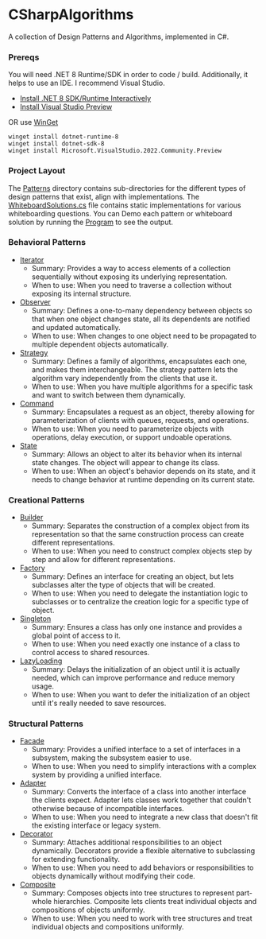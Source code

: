 # CSharpAlgorithms
A collection of Design Patterns and Algorithms, implemented in C#.

### Prereqs

You will need .NET 8 Runtime/SDK in order to code / build. Additionally, it helps to use an IDE. I recommend Visual Studio.

- [Install .NET 8 SDK/Runtime Interactively](https://dotnet.microsoft.com/en-us/download/dotnet/8.0)
- [Install Visual Studio Preview](https://visualstudio.microsoft.com/vs/preview/)

OR use [WinGet](https://learn.microsoft.com/en-us/windows/package-manager/winget/)

```
winget install dotnet-runtime-8
winget install dotnet-sdk-8
winget install Microsoft.VisualStudio.2022.Community.Preview
```

### Project Layout

The [Patterns](https://github.com/JustinRidings/CSharpAlgorithms/tree/main/Patterns) directory contains sub-directories for the different types of design patterns that exist, align with implementations. The [WhiteboardSolutions.cs](https://github.com/JustinRidings/CSharpAlgorithms/blob/main/WhiteboardSolutions.cs) file contains static implementations for various whiteboarding questions. You can Demo each pattern or whiteboard solution by running the [Program](https://github.com/JustinRidings/CSharpAlgorithms/blob/main/Program.cs) to see the output.

### Behavioral Patterns

- [Iterator](https://github.com/JustinRidings/CSharpAlgorithms/blob/main/Patterns/Behavioral/BurgerMenuIterator.cs)
	- Summary: Provides a way to access elements of a collection sequentially without exposing its underlying representation.
  - When to use: When you need to traverse a collection without exposing its internal structure.
- [Observer](https://github.com/JustinRidings/CSharpAlgorithms/blob/main/Patterns/Behavioral/BurgerObserver.cs)
  - Summary: Defines a one-to-many dependency between objects so that when one object changes state, all its dependents are notified and updated automatically.
  - When to use: When changes to one object need to be propagated to multiple dependent objects automatically.
- [Strategy](https://github.com/JustinRidings/CSharpAlgorithms/blob/main/Patterns/Behavioral/CookingStrategy.cs)
  - Summary: Defines a family of algorithms, encapsulates each one, and makes them interchangeable. The strategy pattern lets the algorithm vary independently from the clients that use it.
  - When to use: When you have multiple algorithms for a specific task and want to switch between them dynamically.
- [Command](https://github.com/JustinRidings/CSharpAlgorithms/blob/main/Patterns/Behavioral/LightCommand.cs)
  - Summary: Encapsulates a request as an object, thereby allowing for parameterization of clients with queues, requests, and operations.
  - When to use: When you need to parameterize objects with operations, delay execution, or support undoable operations.
- [State](https://github.com/JustinRidings/CSharpAlgorithms/blob/main/Patterns/Behavioral/VendingMachineState.cs)
  - Summary: Allows an object to alter its behavior when its internal state changes. The object will appear to change its class.
  - When to use: When an object's behavior depends on its state, and it needs to change behavior at runtime depending on its current state.

### Creational Patterns

- [Builder](https://github.com/JustinRidings/CSharpAlgorithms/blob/main/Patterns/Creational/CarBuilder.cs)
  - Summary: Separates the construction of a complex object from its representation so that the same construction process can create different representations.
  - When to use: When you need to construct complex objects step by step and allow for different representations.
- [Factory](https://github.com/JustinRidings/CSharpAlgorithms/blob/main/Patterns/Creational/CarFactory.cs)
  - Summary: Defines an interface for creating an object, but lets subclasses alter the type of objects that will be created.
  - When to use: When you need to delegate the instantiation logic to subclasses or to centralize the creation logic for a specific type of object.
- [Singleton](https://github.com/JustinRidings/CSharpAlgorithms/blob/main/Patterns/Creational/CarSingleton.cs)
  - Summary: Ensures a class has only one instance and provides a global point of access to it.
  - When to use: When you need exactly one instance of a class to control access to shared resources.
- [LazyLoading](https://github.com/JustinRidings/CSharpAlgorithms/blob/main/Patterns/Creational/OrderLazy.cs)
  - Summary: Delays the initialization of an object until it is actually needed, which can improve performance and reduce memory usage.
  - When to use: When you want to defer the initialization of an object until it's really needed to save resources.

### Structural Patterns

- [Facade](https://github.com/JustinRidings/CSharpAlgorithms/blob/main/Patterns/Structural/BookstoreFacade.cs)
  - Summary: Provides a unified interface to a set of interfaces in a subsystem, making the subsystem easier to use.
  - When to use: When you need to simplify interactions with a complex system by providing a unified interface.
- [Adapter](https://github.com/JustinRidings/CSharpAlgorithms/blob/main/Patterns/Structural/MagazineAdapter.cs)
  - Summary: Converts the interface of a class into another interface the clients expect. Adapter lets classes work together that couldn't otherwise because of incompatible interfaces.
  - When to use: When you need to integrate a new class that doesn't fit the existing interface or legacy system.
- [Decorator](https://github.com/JustinRidings/CSharpAlgorithms/blob/main/Patterns/Structural/BeverageDecorator.cs)
  - Summary: Attaches additional responsibilities to an object dynamically. Decorators provide a flexible alternative to subclassing for extending functionality.
  - When to use: When you need to add behaviors or responsibilities to objects dynamically without modifying their code.
- [Composite](https://github.com/JustinRidings/CSharpAlgorithms/blob/main/Patterns/Structural/ComponentComposite.cs)
  - Summary: Composes objects into tree structures to represent part-whole hierarchies. Composite lets clients treat individual objects and compositions of objects uniformly.
  - When to use: When you need to work with tree structures and treat individual objects and compositions uniformly.
